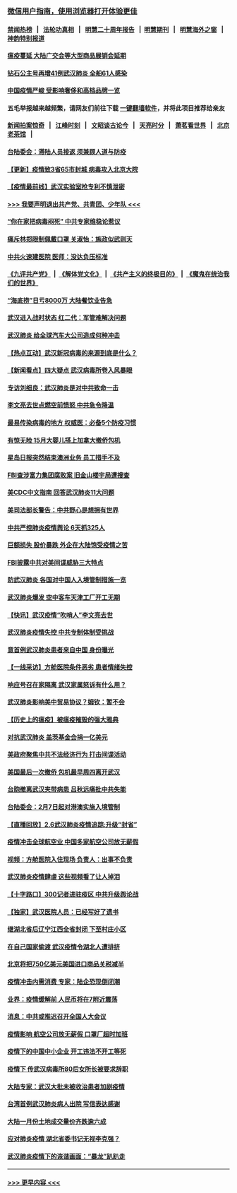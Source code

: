 ### [微信用户指南，使用浏览器打开体验更佳](https://github.com/gfw-breaker/banned-news1/blob/master/indexes/wechat-guide.md?t=0)
#### [禁闻热榜](热点新闻.md?t=0)  &nbsp;&nbsp;|&nbsp;&nbsp; [法轮功真相](https://github.com/gfw-breaker/truth/blob/master/README.md?t=0) &nbsp;&nbsp;|&nbsp;&nbsp; [明慧二十周年报告](https://github.com/gfw-breaker/mh-reports/blob/master/README.md?t=0) &nbsp;&nbsp;|&nbsp;&nbsp;[明慧期刊](https://github.com/gfw-breaker/mh-qikan) &nbsp;&nbsp;|&nbsp;&nbsp; [明慧海外之窗](https://github.com/gfw-breaker/mh-news/blob/master/README.md?t=0) &nbsp;&nbsp;|&nbsp;&nbsp; [神韵特别报道](https://github.com/gfw-breaker/mh-news/blob/master/shenyun.md?t=0)
#### [瘟疫蔓延 大陆广交会等大型商品展销会延期](../pages/nsc413/n11850521.md?t=02071144) 
#### [钻石公主号再增41例武汉肺炎 全船61人感染](../pages/nsc413/n11850401.md?t=02071144) 
#### [中国疫情严峻 受影响奢侈和高档品牌一览](../pages/nsc413/n11850319.md?t=02071144) 
#### 五毛举报越来越频繁，请网友们前往下载 [一键翻墙软件](https://github.com/gfw-breaker/ssr-accounts)，并将此项目推荐给亲友
#### [新闻拍案惊奇](https://github.com/gfw-breaker/banned-news1/blob/master/pages/link4.md) &nbsp;&nbsp;|&nbsp;&nbsp; [江峰时刻](https://github.com/gfw-breaker/banned-news1/blob/master/pages/link4.md) &nbsp;&nbsp;|&nbsp;&nbsp; [文昭谈古论今](https://github.com/gfw-breaker/banned-news1/blob/master/pages/link4.md) &nbsp;&nbsp;|&nbsp;&nbsp; [天亮时分](https://github.com/gfw-breaker/banned-news1/blob/master/pages/link4.md) &nbsp;&nbsp;|&nbsp;&nbsp; [萧茗看世界](https://github.com/gfw-breaker/banned-news1/blob/master/pages/link4.md) &nbsp;&nbsp;|&nbsp;&nbsp; [北京老茶馆](https://github.com/gfw-breaker/banned-news1/blob/master/pages/link4.md) &nbsp;&nbsp;|&nbsp;&nbsp; 
#### [台陆委会：滞陆人员接返 须兼顾人道与防疫](../pages/nsc413/n11850414.md?t=02071144) 
#### [【更新】疫情致3省65市封城 病毒攻入北京大院](../pages/nsc413/n11801312.md?t=02071144) 
#### [【疫情最前线】武汉实验室抢专利不慎泄密](../pages/nsc413/n11850310.md?t=02071144) 
#### [>>> 我要声明退出共产党、共青团、少年队 <<<](https://github.com/begood0513/goodnews/blob/master/quit/letter.md) 
#### [“你在家把病毒闷死” 中共专家维稳论惹议](../pages/nsc413/n11850048.md?t=02071144) 
#### [痛斥林郑限制佩戴口罩 关淑怡：施政似武则天](../pages/nsc413/n11849645.md?t=02071144) 
#### [中共火速建医院 医师：没达负压标准](../pages/nsc413/n11848938.md?t=02071144) 
#### [《九评共产党》](https://github.com/begood0513/9ping.md/blob/master/README.md) &nbsp;|&nbsp; [《解体党文化》](../../../../jtdwh.md/blob/master/README.md)  &nbsp;|&nbsp; [《共产主义的终极目的》](../../../../gczydzjmd.md/blob/master/README.md) &nbsp;|&nbsp; [《魔鬼在统治我们的世界》](../../../../mgztzwmdsj.md/blob/master/README.md) 
#### [“海底捞”日亏8000万 大陆餐饮业告急](../pages/nsc413/n11850010.md?t=02071144) 
#### [武汉进入战时状态 红二代：军管难解决问题](../pages/nsc413/n11849976.md?t=02071144) 
#### [武汉肺炎 给全球汽车大公司造成何种冲击](../pages/nsc413/n11850056.md?t=02071144) 
#### [【热点互动】武汉新冠病毒的来源到底是什么？](../pages/nsc413/n11849749.md?t=02071144) 
#### [【新闻看点】四大疑点 武汉病毒所卷入风暴眼](../pages/nsc413/n11849608.md?t=02071144) 
#### [专访刘细良：武汉肺炎是对中共致命一击](../pages/nsc413/n11849934.md?t=02071144) 
#### [李文亮去世点燃空前愤怒 中共急令降温](../pages/nsc413/n11849864.md?t=02071144) 
#### [最易传染病毒的地方 权威医：必备5个防疫习惯](../pages/nsc413/n11849662.md?t=02071144) 
#### [有惊无险 15月大婴儿搭上加拿大撤侨包机](../pages/nsc413/n11849698.md?t=02071144) 
#### [星岛日报突然结束澳洲业务 员工措手不及](../pages/nsc413/n11849722.md?t=02071144) 
#### [FBI查涉富力集团腐败案 旧金山楼宇局遭搜查](../pages/nsc413/n11848419.md?t=02071144) 
#### [美CDC中文指南 回答武汉肺炎11大问题](../pages/nsc413/n11849703.md?t=02071144) 
#### [美司法部长警告：中共野心是想拥有世界](../pages/nsc413/n11849769.md?t=02071144) 
#### [中共严控肺炎疫情舆论 6天抓325人](../pages/nsc413/n11849529.md?t=02071144) 
#### [巨额损失 股价暴跌 外企在大陆饱受疫情之苦](../pages/nsc413/n11849651.md?t=02071144) 
#### [FBI披露中共对美间谍威胁三大特点](../pages/nsc413/n11849700.md?t=02071144) 
#### [防武汉肺炎 各国对中国人入境管制措施一览](../pages/nsc413/n11838726.md?t=02071144) 
#### [武汉肺炎爆发 空中客车天津工厂开工无期](../pages/nsc413/n11849634.md?t=02071144) 
#### [【快讯】武汉疫情“吹哨人”李文亮去世](../pages/nsc413/n11849459.md?t=02071144) 
#### [武汉肺炎疫情失控 中共专制体制受挑战](../pages/nsc413/n11849457.md?t=02071144) 
#### [意首例武汉肺炎患者来自中国 身份曝光](../pages/nsc413/n11849454.md?t=02071144) 
#### [【一线采访】方舱医院条件恶劣 患者情绪失控](../pages/nsc413/n11848910.md?t=02071144) 
#### [响应号召在家隔离 武汉家属怒诉有什么用？](../pages/nsc413/n11849412.md?t=02071144) 
#### [武汉肺炎影响美中贸易协议？姆钦：暂不会](../pages/nsc413/n11849497.md?t=02071144) 
#### [【历史上的瘟疫】被瘟疫摧毁的强大雅典](../pages/nsc413/n11849036.md?t=02071144) 
#### [对抗武汉肺炎 盖茨基金会捐一亿美元](../pages/nsc413/n11848953.md?t=02071144) 
#### [美政府聚焦中共不法经济行为 打击间谍活动](../pages/nsc413/n11849322.md?t=02071144) 
#### [美国最后一次撤侨 包机最早周四离开武汉](../pages/nsc413/n11849395.md?t=02071144) 
#### [台胞撤离武汉夹带病患 吕秋远痛批中共失能](../pages/nsc413/n11849153.md?t=02071144) 
#### [台陆委会：2月7日起对港澳实施入境管制](../pages/nsc413/n11848681.md?t=02071144) 
#### [【直播回放】2.6武汉肺炎疫情追踪:升级“封省”](../pages/nsc413/n11848948.md?t=02071144) 
#### [疫情冲击全球航空业 中国多家航空公司放无薪假](../pages/nsc413/n11849188.md?t=02071144) 
#### [视频：方舱医院入住现场 负责人：出事不负责](../pages/nsc413/n11845312.md?t=02071144) 
#### [武汉肺炎疫情肆虐 这些视频看了让人掉泪](../pages/nsc413/n11848904.md?t=02071144) 
#### [【十字路口】300记者进驻疫区 中共升级舆论战](../pages/nsc413/n11847578.md?t=02071144) 
#### [【独家】武汉医院人员：已经写好了遗书](../pages/nsc413/n11848942.md?t=02071144) 
#### [继湖北省后辽宁江西全省封闭 下至村庄小区](../pages/nsc413/n11848814.md?t=02071144) 
#### [在自己国家偷渡 武汉疫情令湖北人遭排挤](../pages/nsc413/n11848737.md?t=02071144) 
#### [北京将把750亿美元美国进口商品关税减半](../pages/nsc413/n11848896.md?t=02071144) 
#### [疫情冲击内需消费 专家：陆企恐现倒闭潮](../pages/nsc413/n11849265.md?t=02071144) 
#### [业界：疫情缓解前 人民币将在7附近震荡](../pages/nsc413/n11848445.md?t=02071144) 
#### [消息：中共或推迟召开全国人大会议](../pages/nsc413/n11848698.md?t=02071144) 
#### [疫情影响 航空公司放无薪假 口罩厂超时加班](../pages/nsc413/n11848173.md?t=02071144) 
#### [疫情下的中国中小企业 开工违法不开工等死](../pages/nsc413/n11848520.md?t=02071144) 
#### [疫情下 传武汉病毒所80后女所长被要求辞职](../pages/nsc413/n11842494.md?t=02071144) 
#### [大陆专家：武汉大批未被收治患者加剧疫情](../pages/nsc413/n11848163.md?t=02071144) 
#### [台湾首例武汉肺炎病人出院 写信表达感谢](../pages/nsc413/n11848408.md?t=02071144) 
#### [大陆一月份土地成交量价齐跌逾六成](../pages/nsc413/n11847770.md?t=02071144) 
#### [应对肺炎疫情 湖北省委书记无视李克强？](../pages/nsc413/n11848018.md?t=02071144) 
#### [武汉肺炎疫情下的诙谐画面：“暴龙”趴趴走](../pages/nsc413/n11848057.md?t=02071144) 

----
#### [ >>> 更早内容 <<< ](../indexes/nsc413-earlier.md)
